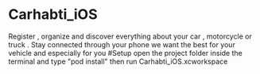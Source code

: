 # Carhabti_iOS
Register , organize and discover everything about your car , motorcycle or truck .
Stay connected through your phone 
we want the best for your vehicle and especially for you 
#Setup 
open the project folder inside the terminal and type "pod install" then run Carhabti_iOS.xcworkspace
